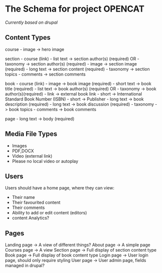 # The Schema for project OPENCAT

*Currently based on drupal*

## Content Types

<!-- A series of sections and books. Should this be a view? -->
course
    - image -> hero image

<!-- A section of a course -->
section
    - course (link)
        - list text -> section author(s) (required)
    OR  - taxonomy -> section author(s) (required)
    - image -> section image (required)
    - long text -> section content (required)
    - taxonomy -> section topics
    - comments -> section comments

<!-- A physical book content type with book related content -->
book
    - course (link)
    - image -> book image (required)
    - short text -> book title (required)
        - list text -> book author(s) (required)
    OR  - taxonomy -> book author(s)(required)
    - link -> external book link
    - short -> International Standard Book Number (ISBN)
    - short -> Publisher
    - long text -> book description (required)
    - long text -> book discussion (required)
    - taxonomy -> book topics
    - comments -> book comments

<!-- A simple page -->
page
    - long text -> body (required)

## Media File Types

- Images
- PDF,DOCX
- Video (external link)
- Please no local video or autoplay

## Users

Users should have a home page, where they can view:

- Their name
- Their favourited content
- Their comments
- Ability to add or edit content (editors)
- content Analytics?

## Pages

Landing page -> A view of different things?
About page -> A simple page
Courses page -> A view
Section page -> Full display of section content type
Book page -> Full display of book content type
Login page -> User login page, should only require styling
User page -> User admin page, fields managed in drupal?
